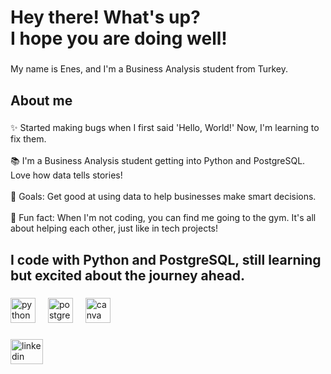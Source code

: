 <h1 align="left">Hey there! What's up?<br>I hope you are doing well!</h1>

###

<p align="left">My name is Enes, and I'm a Business Analysis student from Turkey.</p>

###

<h2 align="left">About me</h2>

###

<p align="left">✨ Started making bugs when I first said 'Hello, World!' Now, I'm learning to fix them.<br><br>📚 I'm a Business Analysis student getting into Python and PostgreSQL. Love how data tells stories!<br><br>🎯 Goals: Get good at using data to help businesses make smart decisions.<br><br>🎲 Fun fact: When I'm not coding, you can find me going to the gym. It's all about helping each other, just like in tech projects!</p>

###

<h2 align="left">I code with Python and PostgreSQL, still learning but excited about the journey ahead.</h2>

###

<div align="left">
  <img src="https://cdn.jsdelivr.net/gh/devicons/devicon/icons/python/python-original.svg" height="40" alt="python logo"  />
  <img width="12" />
  <img src="https://cdn.jsdelivr.net/gh/devicons/devicon/icons/postgresql/postgresql-original.svg" height="40" alt="postgresql logo"  />
  <img width="12" />
  <img src="https://cdn.jsdelivr.net/gh/devicons/devicon/icons/canva/canva-original.svg" height="40" alt="canva logo"  />
</div>

###

<div align="left">
  <a href="https://www.linkedin.com/in/enesctn-905061203/" target="_blank">
    <img src="https://raw.githubusercontent.com/maurodesouza/profile-readme-generator/master/src/assets/icons/social/linkedin/default.svg" width="52" height="40" alt="linkedin logo"  />
  </a>
</div>

###
